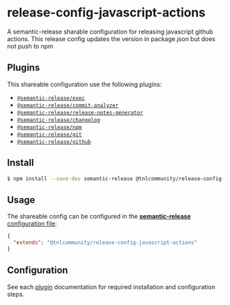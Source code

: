 # release-config-javascript-actions
A semantic-release sharable configuration for releasing javascript github actions. This release config updates the version in package.json but does not push to npm
## Plugins

This shareable configuration use the following plugins:

- [`@semantic-release/exec`](https://github.com/semantic-release/exec)
- [`@semantic-release/commit-analyzer`](https://github.com/semantic-release/commit-analyzer)
- [`@semantic-release/release-notes-generator`](https://github.com/semantic-release/release-notes-generator)
- [`@semantic-release/changelog`](https://github.com/semantic-release/changelog)
- [`@semantic-release/npm`](https://github.com/semantic-release/npm)
- [`@semantic-release/git`](https://github.com/semantic-release/git)
- [`@semantic-release/github`](https://github.com/semantic-release/github)

## Install

```bash
$ npm install --save-dev semantic-release @tnlcommunity/release-config-javascript-actions
```

## Usage

The shareable config can be configured in the [**semantic-release** configuration file](https://github.com/semantic-release/semantic-release/blob/master/docs/usage/configuration.md#configuration):

```json
{
  "extends": "@tnlcommunity/release-config-javascript-actions"
}
```

## Configuration

See each [plugin](#plugins) documentation for required installation and configuration steps.

